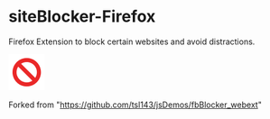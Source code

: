 # siteBlocker-Firefox

Firefox Extension to block certain websites and avoid distractions.

![image](https://github.com/genaro14/siteBlocker-Firefox/blob/main/extension/icons/logos_64.png)

Forked from "https://github.com/tsl143/jsDemos/fbBlocker_webext"
